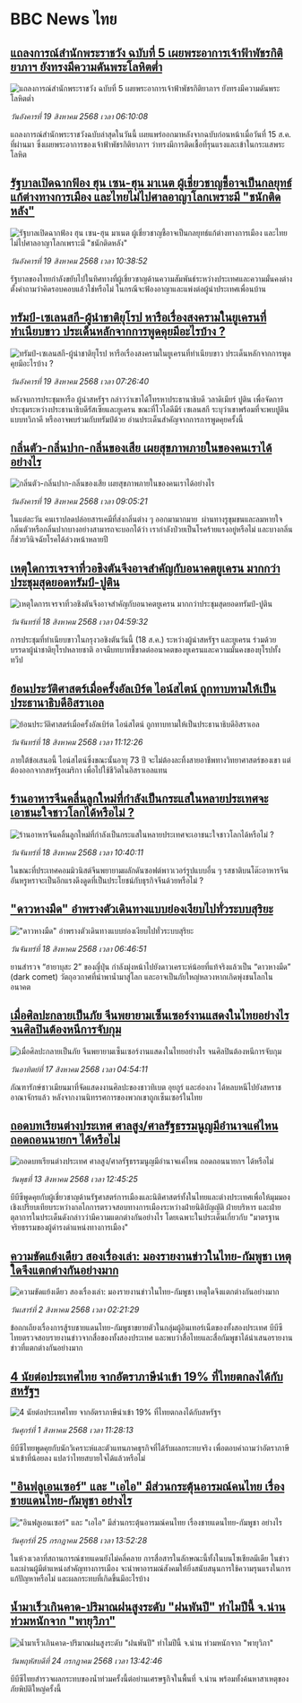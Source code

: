 # BBC News ไทย## [แถลงการณ์สำนักพระราชวัง ฉบับที่ 5 เผยพระอาการเจ้าฟ้าพัชรกิติยาภาฯ ยังทรงมีความดันพระโลหิตต่ำ](https://www.bbc.com/thai/articles/crr2xwr4zveo?at_medium=RSS&at_campaign=rss?at_campaign=githubrss)![แถลงการณ์สำนักพระราชวัง ฉบับที่ 5 เผยพระอาการเจ้าฟ้าพัชรกิติยาภาฯ ยังทรงมีความดันพระโลหิตต่ำ](https://ichef.bbci.co.uk/ace/ws/240/cpsprodpb/6bc7/live/19c911c0-7cc3-11f0-83cc-c5da98c419b8.jpg)_วันอังคารที่ 19 สิงหาคม 2568 เวลา 06:10:08_แถลงการณ์สำนักพระราชวังฉบับล่าสุดในวันนี้ เผยแพร่ออกมาหลังจากฉบับก่อนหน้าเมื่อวันที่ 15 ส.ค. ที่ผ่านมา ซึ่งเผยพระอาการของเจ้าฟ้าพัชรกิติยาภาฯ ว่าทรงมีการติดเชื้อที่รุนแรงและเข้าในกระแสพระโลหิต## [รัฐบาลเปิดฉากฟ้อง ฮุน เซน-ฮุน มาเนต ผู้เชี่ยวชาญชี้อาจเป็นกลยุทธ์แก้ต่างทางการเมือง และไทยไม่ไปศาลอาญาโลกเพราะมี "ชนักติดหลัง"](https://www.bbc.com/thai/articles/c201jljp2deo?at_medium=RSS&at_campaign=rss?at_campaign=githubrss)![รัฐบาลเปิดฉากฟ้อง ฮุน เซน-ฮุน มาเนต ผู้เชี่ยวชาญชี้อาจเป็นกลยุทธ์แก้ต่างทางการเมือง และไทยไม่ไปศาลอาญาโลกเพราะมี "ชนักติดหลัง"](https://ichef.bbci.co.uk/ace/ws/240/cpsprodpb/120d/live/a2e32590-7cdc-11f0-ab3e-bd52082cd0ae.jpg)_วันอังคารที่ 19 สิงหาคม 2568 เวลา 10:38:52_รัฐบาลของไทยกำลังขยับไปในทิศทางที่ผู้เชี่ยวชาญด้านความสัมพันธ์ระหว่างประเทศและความมั่นคงต่างตั้งคำถามว่าคิดรอบคอบแล้วใช่หรือไม่ ในกรณีจะฟ้องอาญาและแพ่งต่อผู้นำประเทศเพื่อนบ้าน## [ทรัมป์-เซเลนสกี-ผู้นำชาติยุโรป หารือเรื่องสงครามในยูเครนที่ทำเนียบขาว ประเด็นหลักจากการพูดคุยมีอะไรบ้าง ?](https://www.bbc.com/thai/articles/cy0qdgvgjrno?at_medium=RSS&at_campaign=rss?at_campaign=githubrss)![ทรัมป์-เซเลนสกี-ผู้นำชาติยุโรป หารือเรื่องสงครามในยูเครนที่ทำเนียบขาว ประเด็นหลักจากการพูดคุยมีอะไรบ้าง ?](https://ichef.bbci.co.uk/ace/ws/240/cpsprodpb/7443/live/e286b3c0-7c72-11f0-a34f-318be3fb0481.jpg)_วันอังคารที่ 19 สิงหาคม 2568 เวลา 07:26:40_หลังจบการประชุมหารือ ผู้นำสหรัฐฯ กล่าวว่าเขาได้โทรหาประธานาธิบดี วลาดิเมียร์ ปูติน เพื่อจัดการประชุมระหว่างประธานาธิบดีรัสเซียและยูเครน ขณะที่โวโลดีมีร์ เซเลนสกี ระบุว่าเขาพร้อมที่จะพบปูตินแบบทวิภาคี หรืออาจพบร่วมกับทรัมป์ด้วย อ่านประเด็นสำคัญจากการการพูดคุยครั้งนี้## [กลิ่นตัว-กลิ่นปาก-กลิ่นของเสีย เผยสุขภาพภายในของคนเราได้อย่างไร](https://www.bbc.com/thai/articles/cwy18gp2jxvo?at_medium=RSS&at_campaign=rss?at_campaign=githubrss)![กลิ่นตัว-กลิ่นปาก-กลิ่นของเสีย เผยสุขภาพภายในของคนเราได้อย่างไร](https://ichef.bbci.co.uk/ace/ws/240/cpsprodpb/6dbf/live/48c1a390-7cda-11f0-a34f-318be3fb0481.jpg)_วันอังคารที่ 19 สิงหาคม 2568 เวลา 09:05:21_ในแต่ละวัน คนเราปลดปล่อยสารเคมีที่ส่งกลิ่นต่าง ๆ ออกมามากมาย  ผ่านทางรูขุมขนและลมหายใจ กลิ่นตัวหรือกลิ่นปากบางอย่างสามารถจะบอกได้ว่า เรากำลังป่วยเป็นโรคร้ายแรงอยู่หรือไม่ และบางกลิ่นก็ช่วยวินิจฉัยโรคได้ล่วงหน้าหลายปี## [เหตุใดการเจรจาที่วอชิงตันจึงอาจสำคัญกับอนาคตยูเครน มากกว่าประชุมสุดยอดทรัมป์-ปูติน](https://www.bbc.com/thai/articles/cp8z7530jvro?at_medium=RSS&at_campaign=rss?at_campaign=githubrss)![เหตุใดการเจรจาที่วอชิงตันจึงอาจสำคัญกับอนาคตยูเครน มากกว่าประชุมสุดยอดทรัมป์-ปูติน](https://ichef.bbci.co.uk/ace/ws/240/cpsprodpb/4052/live/47dda9b0-7bbd-11f0-852e-652432d7403b.jpg)_วันจันทร์ที่ 18 สิงหาคม 2568 เวลา 04:59:32_การประชุมที่ทำเนียบขาวในกรุงวอชิงตันวันนี้ (18 ส.ค.) ระหว่างผู้นำสหรัฐฯ และยูเครน ร่วมด้วยบรรดาผู้นำชาติยุโรปหลายชาติ อาจมีบทบาทชี้ขาดต่ออนาคตของยูเครนและความมั่นคงของยุโรปทั้งทวีป## [ย้อนประวัติศาสตร์เมื่อครั้งอัลเบิร์ต ไอน์สไตน์ ถูกทาบทามให้เป็นประธานาธิบดีอิสราเอล](https://www.bbc.com/thai/articles/c754x6pe14qo?at_medium=RSS&at_campaign=rss?at_campaign=githubrss)![ย้อนประวัติศาสตร์เมื่อครั้งอัลเบิร์ต ไอน์สไตน์ ถูกทาบทามให้เป็นประธานาธิบดีอิสราเอล](https://ichef.bbci.co.uk/ace/ws/240/cpsprodpb/1045/live/a12bd800-784f-11f0-a68b-87ae01499ab8.jpg)_วันจันทร์ที่ 18 สิงหาคม 2568 เวลา 11:12:26_ภายใต้ข้อเสนอนี้ ไอน์สไตน์ซึ่งขณะนั้นอายุ 73 ปี จะไม่ต้องละทิ้งสายอาชีพทางวิทยาศาสตร์ของเขา แต่ต้องออกจากสหรัฐอเมริกา เพื่อไปใช้ชีวิตในอิสราเอลแทน## [ร้านอาหารจีนคลื่นลูกใหม่ที่กำลังเป็นกระแสในหลายประเทศจะเอาชนะใจชาวโลกได้หรือไม่ ?](https://www.bbc.com/thai/articles/c2kz9pyp5x4o?at_medium=RSS&at_campaign=rss?at_campaign=githubrss)![ร้านอาหารจีนคลื่นลูกใหม่ที่กำลังเป็นกระแสในหลายประเทศจะเอาชนะใจชาวโลกได้หรือไม่ ?](https://ichef.bbci.co.uk/ace/ws/240/cpsprodpb/2f98/live/c3ffea80-78e8-11f0-a975-cb151ca452f4.jpg)_วันจันทร์ที่ 18 สิงหาคม 2568 เวลา 10:40:11_ในขณะที่ประเทศคอมมิวนิสต์จีนพยายามผลักดันซอฟต์พาวเวอร์รูปแบบอื่น ๆ รสชาติบนโต๊ะอาหารจีนอันหรูหราจะเป็นอีกแรงดึงดูดที่เป็นประโยชน์กับธุรกิจจีนด้วยหรือไม่ ?## ["ดาวหางมืด" อำพรางตัวเดินทางแบบย่องเงียบไปทั่วระบบสุริยะ](https://www.bbc.com/thai/articles/c626v3kk616o?at_medium=RSS&at_campaign=rss?at_campaign=githubrss)!["ดาวหางมืด" อำพรางตัวเดินทางแบบย่องเงียบไปทั่วระบบสุริยะ](https://ichef.bbci.co.uk/ace/ws/240/cpsprodpb/5f03/live/2ae2c100-7beb-11f0-83cc-c5da98c419b8.jpg)_วันจันทร์ที่ 18 สิงหาคม 2568 เวลา 06:46:51_ยานสำรวจ “ฮายาบุสะ 2” ของญี่ปุ่น กำลังมุ่งหน้าไปยังดาวเคราะห์น้อยที่แท้จริงแล้วเป็น “ดาวหางมืด” (dark comet) วัตถุอวกาศที่นำพาน้ำมาสู่โลก และอาจเป็นภัยใหญ่หลวงหากเกิดพุ่งชนโลกในอนาคต## [เมื่อศิลปะกลายเป็นภัย จีนพยายามเซ็นเซอร์งานแสดงในไทยอย่างไร จนศิลปินต้องหนีการจับกุม ](https://www.bbc.com/thai/articles/cx27eyk8l1xo?at_medium=RSS&at_campaign=rss?at_campaign=githubrss)![เมื่อศิลปะกลายเป็นภัย จีนพยายามเซ็นเซอร์งานแสดงในไทยอย่างไร จนศิลปินต้องหนีการจับกุม ](https://ichef.bbci.co.uk/ace/ws/240/cpsprodpb/ac94/live/560a4cd0-79c1-11f0-8827-ede848a7813c.jpg)_วันอาทิตย์ที่ 17 สิงหาคม 2568 เวลา 04:54:11_ภัณฑารักษ์ชาวเมียนมาที่จัดแสดงงานศิลปะของชาวทิเบต อุยกูร์ และฮ่องกง ได้หลบหนีไปยังสหราชอาณาจักรแล้ว หลังจากงานนิทรรศการของพวกเขาถูกเซ็นเซอร์ในไทย## [ถอดบทเรียนต่างประเทศ ศาลสูง/ศาลรัฐธรรมนูญมีอำนาจแค่ไหน ถอดถอนนายกฯ ได้หรือไม่](https://www.bbc.com/thai/articles/c2d02kj6rkdo?at_medium=RSS&at_campaign=rss?at_campaign=githubrss)![ถอดบทเรียนต่างประเทศ ศาลสูง/ศาลรัฐธรรมนูญมีอำนาจแค่ไหน ถอดถอนนายกฯ ได้หรือไม่](https://ichef.bbci.co.uk/ace/ws/240/cpsprodpb/eb0e/live/3394c3e0-6154-11f0-9ac1-7909829e72c5.png)_วันพุธที่ 13 สิงหาคม 2568 เวลา 12:45:25_บีบีซีพูดคุยกับผู้เชี่ยวชาญด้านรัฐศาสตร์การเมืองและนิติศาสตร์ทั้งในไทยและต่างประเทศเพื่อให้มุมมองเชิงเปรียบเทียบระหว่างกลไกการตรวจสอบทางการเมืองระหว่างฝ่ายนิติบัญญัติ ฝ่ายบริหาร และฝ่ายตุลาการในประเด็นดังกล่าวว่ามีความแตกต่างกันอย่างไร โดยเฉพาะในประเด็นเกี่ยวกับ "มาตรฐานจริยธรรมของผู้ดำรงดำแหน่งทางการเมือง"## [ความขัดแย้งเดียว สองเรื่องเล่า: มองรายงานข่าวในไทย-กัมพูชา เหตุใดจึงแตกต่างกันอย่างมาก](https://www.bbc.com/thai/articles/ckgj9nj8q2yo?at_medium=RSS&at_campaign=rss?at_campaign=githubrss)![ความขัดแย้งเดียว สองเรื่องเล่า: มองรายงานข่าวในไทย-กัมพูชา เหตุใดจึงแตกต่างกันอย่างมาก](https://ichef.bbci.co.uk/ace/ws/240/cpsprodpb/c720/live/35ac2d10-6f48-11f0-af20-030418be2ca5.jpg)_วันเสาร์ที่ 2 สิงหาคม 2568 เวลา 02:21:29_ข้อถกเถียงเรื่องการสู้รบชายแดนไทย-กัมพูชาขยายตัวในกลุ่มผู้อินเทอร์เน็ตของทั้งสองประเทศ บีบีซีไทยตรวจสอบรายงานข่าวจากสื่อของทั้งสองประเทศ และพบว่าสื่อไทยและสื่อกัมพูชาได้นำเสนอรายงานข่าวที่แตกต่างกันอย่างมาก## [4 นัยต่อประเทศไทย จากอัตราภาษีนำเข้า 19% ที่ไทยตกลงได้กับสหรัฐฯ](https://www.bbc.com/thai/articles/c93982k10k5o?at_medium=RSS&at_campaign=rss?at_campaign=githubrss)![4 นัยต่อประเทศไทย จากอัตราภาษีนำเข้า 19% ที่ไทยตกลงได้กับสหรัฐฯ](https://ichef.bbci.co.uk/ace/ws/240/cpsprodpb/c593/live/72a04090-6ebb-11f0-af20-030418be2ca5.jpg)_วันศุกร์ที่ 1 สิงหาคม 2568 เวลา 11:28:13_บีบีซีไทยพูดคุยกับนักวิเคราะห์และตัวแทนภาคธุรกิจที่ได้รับผลกระทบจริง เพื่อตอบคำถามว่าอัตราภาษีนำเข้าที่น้อยลง แปลว่าไทยสบายใจได้แล้วหรือไม่## ["อินฟลูเอนเซอร์" และ "เอไอ" มีส่วนกระตุ้นอารมณ์คนไทย เรื่องชายแดนไทย-กัมพูชา อย่างไร](https://www.bbc.com/thai/articles/cj0m0d7gm88o?at_medium=RSS&at_campaign=rss?at_campaign=githubrss)!["อินฟลูเอนเซอร์" และ "เอไอ" มีส่วนกระตุ้นอารมณ์คนไทย เรื่องชายแดนไทย-กัมพูชา อย่างไร](https://ichef.bbci.co.uk/ace/ws/240/cpsprodpb/f22e/live/76f14110-695e-11f0-89ea-4d6f9851f623.jpg)_วันศุกร์ที่ 25 กรกฎาคม 2568 เวลา 13:52:28_ในห้วงเวลาที่สถานการณ์ชายแดนยังไม่คลี่คลาย การสื่อสารในลักษณะนี้ทั้งในบนโซเชียลมีเดีย ในข่าว และผ่านผู้มีตำแหน่งสำคัญทางการเมือง จะนำพาอารมณ์สังคมให้ยิ่งสนับสนุนการใช้ความรุนแรงในการแก้ปัญหาหรือไม่ และผลกระทบที่เกิดขึ้นมีอะไรบ้าง## [น้ำมาเร็วเกินคาด-ปริมาณฝนสูงระดับ "ฝนพันปี" ทำไมปีนี้ จ.น่าน ท่วมหนักจาก "พายุวิภา"](https://www.bbc.com/thai/articles/c3ene8x44yno?at_medium=RSS&at_campaign=rss?at_campaign=githubrss)![น้ำมาเร็วเกินคาด-ปริมาณฝนสูงระดับ "ฝนพันปี" ทำไมปีนี้ จ.น่าน ท่วมหนักจาก "พายุวิภา"](https://ichef.bbci.co.uk/ace/ws/240/cpsprodpb/6acf/live/6eba5ce0-68b2-11f0-af20-030418be2ca5.jpg)_วันพฤหัสบดีที่ 24 กรกฎาคม 2568 เวลา 13:42:46_บีบีซีไทยสำรวจผลกระทบของน้ำท่วมครั้งนี้ต่อย่านเศรษฐกิจในพื้นที่ จ.น่าน พร้อมทั้งค้นหาสาเหตุของภัยพิบัติใหญ่ครั้งนี้